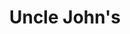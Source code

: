 ---
title: "Uncle John's"
url: /quezon-city/uncle-johns-mother-ignacia-avenue-2/
shop: Lebensmittel
---
